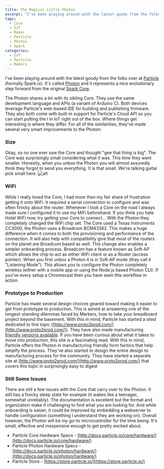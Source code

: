 ```yaml
---
title: The Magical Little Photon
excerpt: "I've been playing around with the latest goody from the folks over at Particle and it just became my go-to microcontroller. "
tags:
  - Core
  - IoT
  - Maker
  - Particle
  - Photon
  - Spark
categories: 
  - IoT
  - Particle
  - Makers
---
```

I've been playing around with the latest goody from the folks over at [Particle](http://www.particle.io) (formally Spark.io). It's called [Photon](http://www.particle.io/prototype#photon) and it represents a nice evolutionary step forward from the original [Spark Core](http://www.particle.io/prototype#spark-core).

The Photon shares a lot with its sibling Core. They use the same development language and APIs (a variant of Arduino C). Both devices leverage Particle's web-based IDE for building and publishing firmware. They also both come with built-in support for Particle's Cloud API so you can start putting the I in IoT right out of the box. Where things get interesting is where they differ. For all of the similarities, they've made several very smart improvements to the Photon:

### Size

Okay, so no one ever saw the Core and thought "gee that thing is big". The Core was surprisingly small considering what it was. This time they went smaller. Honestly, when you unbox the Photon you will almost assuredly think they forgot to send you everything. It is that small. We're talking guitar pick small here. ![alt](/assets/images/onenote-556b689479d059.58650877.jpg)

### WiFi

While I really loved the Core, I had more than my fair share of frustration getting it onto WiFi. It required a serial connection to configure and was often finicky about the router. Whenever I took a Core on the road I always made sure I configured it to use my MiFi beforehand. If you think you hate Hotel WiFi now, try getting your Core to connect… With the Photon they completely changed the WiFi chip set. The Core used a Texas Instruments CC3000, the Photon uses a Broadcom BCM43362\. This makes a huge difference when it comes to both the provisioning and performance of the connection. It will also help with compatibility give that most of the routers on the planet are Broadcom based as well. This change also enables a simpler onboarding process. Broadcom has a feature known as Soft-AP which allows the chip to act as either WiFi client or as a Router (access pointer). When you first unbox a Photon it is in Soft-AP mode (they call it "Listening Mode"). This allows you to configure the Photon completely wireless (either with a mobile app or using the Node.js based Photon CLI). If you've every setup a Chromecast then you have seen this workflow in action.

### Prototype to Production

Particle has made several design choices geared toward making it easier to get from prototype to production. This is aimed at answering one of the longest-standing dilemmas faced by Markers, how to take your breadboard project beyond the basement. With this in mind, Particle has started a sited dedicated to this topic ([http://www.proto2prod.com/](http://www.proto2prod.com/)). They have also made manufacturing [friendly versions available](https://www.particle.io/prototype#p0-and-p1). If you have been curious about what it takes to move into production, this site is a fascinating read. With this in mind, Particle offers the Photon in manufacturing friendly form factors that help simplfy the process. They've also started to design the entire design to manufacturing process for the community. They have started a separate site at [http://www.proto2prod.com/](http://www.proto2prod.com/) that covers this topic in surprisingly easy to digest

### Still Some Issues

There are still a few issues with the Core that carry over to the Photon. It still has a finicky sleep state for example (it wakes like a teenager, somewhat unreliably). The documentation is excellent but the format and organization make it challenging to find what you are looking for. And while onboarding is easier, it could be improved by embedding a webserver to handle configuration (something I understand they are working on). Overall however, the Photon will be my go-to microcontroller for the time being. It's small, effective and inexpensive enough to get pretty excited about.

* Particle Core Hardware Specs - [http://docs.particle.io/core/hardware/](http://docs.particle.io/core/hardware/)
* Particle Photon Hardware Specs - [http://docs.particle.io/photon/hardware/](http://docs.particle.io/photon/hardware/)
* Particle Store - [https://store.particle.io/](https://store.particle.io/)
